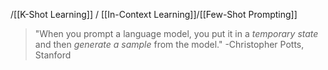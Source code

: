 /[[K-Shot Learning]] / [[In-Context Learning]]/[[Few-Shot Prompting]]

> "When you prompt a language model, you put it in a *temporary state* and then *generate a sample* from the model." -Christopher Potts, Stanford



